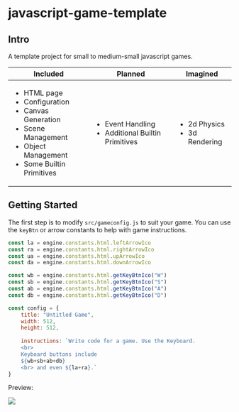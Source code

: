 # javascript-game-template

## Intro

A template project for small to medium-small javascript games.

| **Included** | **Planned** | **Imagined** |
| - | - | - |
| <ul><li>HTML page</li><li>Configuration</li><li>Canvas Generation</li><li>Scene Management</li><li>Object Management</li><li>Some Builtin Primitives</li></ul>  | <ul><li>Event Handling</li><li>Additional Builtin Primitives</li></ul> | <ul><li>2d Physics</li><li>3d Rendering</li></ul> |

## Getting Started

The first step is to modify `src/gameconfig.js` to suit your game.
You can use the `keyBtn` or arrow constants to help with game instructions.

```javascript
const la = engine.constants.html.leftArrowIco
const ra = engine.constants.html.rightArrowIco
const ua = engine.constants.html.upArrowIco
const da = engine.constants.html.downArrowIco

const wb = engine.constants.html.getKeyBtnIco("W")
const sb = engine.constants.html.getKeyBtnIco("S")
const ab = engine.constants.html.getKeyBtnIco("A")
const db = engine.constants.html.getKeyBtnIco("D")

const config = {
	title: "Untitled Game",
	width: 512,
	height: 512,
	
	instructions: `Write code for a game. Use the Keyboard.
	<br>
	Keyboard buttons include 
	${wb+sb+ab+db}
	<br> and even ${la+ra}.`
}
```

Preview:

![](https://raw.githubusercontent.com/wiki/SamyBencherif/javascript-game-template/screenshots/concept-html-2019-12-20.png)
